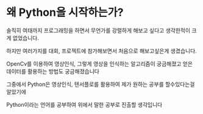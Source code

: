 # 왜 Python을 시작하는가?
솔직히 여태까지 프로그래밍을 하면서 무언가를 강렬하게 해보고 싶다고 생각한적이 크게 없었습니다.

하지만 여러가지를 대회, 프로젝트에 참가해보면서 처음으로 해보고싶은게 생겼습니다.

OpenCv를 이용하여 영상인식, 그렇게 영상을 인식하는 알고리즘이 궁금해졌고 얻은 데이터를 활용하는 방법도 궁금해졌습니다

그중에서 Python은 영상인식, 텐서플로를 활용하여 제가 원하는 공부를 할수있다는걸 알았기에

Python이라는 언어를 공부하여 위에서 말한 공부로 진출할 생각입니다
